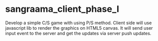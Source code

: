 sangraama_client_phase_I
========================

Develop a simple C/S game with using P/S method. Client side will use javascript lib to render the graphics on HTML5 canvas. It will send user input event to the server and get the updates via server push updates.